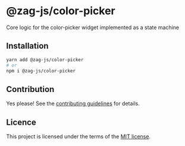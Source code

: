 # @zag-js/color-picker

Core logic for the color-picker widget implemented as a state machine

## Installation

```sh
yarn add @zag-js/color-picker
# or
npm i @zag-js/color-picker
```

## Contribution

Yes please! See the [contributing guidelines](https://github.com/chakra-ui/zag/blob/main/CONTRIBUTING.md) for details.

## Licence

This project is licensed under the terms of the [MIT license](https://github.com/chakra-ui/zag/blob/main/LICENSE).
